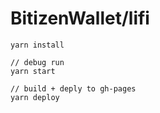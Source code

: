 # BitizenWallet/lifi

```shell
yarn install

// debug run
yarn start 

// build + deply to gh-pages
yarn deploy 

```

